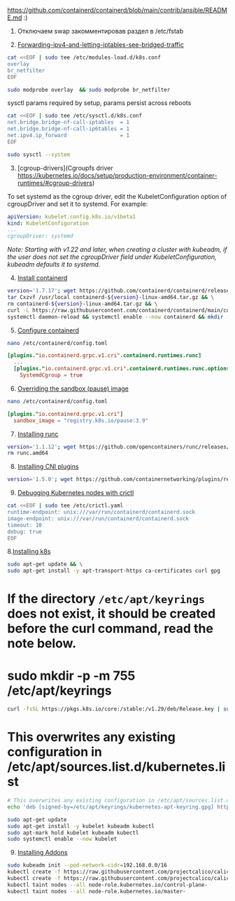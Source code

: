 https://github.com/containerd/containerd/blob/main/contrib/ansible/README.md :)
		
1. Отключаем swap закомментировав раздел в /etc/fstab
	
2. [Forwarding-ipv4-and-letting-iptables-see-bridged-traffic](https://kubernetes.io/docs/setup/production-environment/container-runtimes/#forwarding-ipv4-and-letting-iptables-see-bridged-traffic)

```bash
cat <<EOF | sudo tee /etc/modules-load.d/k8s.conf  
overlay  
br_netfilter  
EOF
```

```bash
sudo modprobe overlay  && sudo modprobe br_netfilter
```

sysctl params required by setup, params persist across reboots
```bash
cat <<EOF | sudo tee /etc/sysctl.d/k8s.conf  
net.bridge.bridge-nf-call-iptables  = 1  
net.bridge.bridge-nf-call-ip6tables = 1  
net.ipv4.ip_forward                 = 1  
EOF
```

```bash  
sudo sysctl --system  
```

 3. [cgroup-drivers](Cgroupfs driver https://kubernetes.io/docs/setup/production-environment/container-runtimes/#cgroup-drivers)

 To set systemd as the cgroup driver, edit the KubeletConfiguration option of cgroupDriver and set it to systemd. For example:
```yml
apiVersion: kubelet.config.k8s.io/v1beta1
kind: KubeletConfiguration
...
cgroupDriver: systemd
```
*Note: Starting with v1.22 and later, when creating a cluster with kubeadm, if the user does not set the cgroupDriver field under KubeletConfiguration, kubeadm defaults it to systemd.*

4. [Install containerd](https://github.com/containerd/containerd/blob/main/docs/getting-started.md)

```bash
version='1.7.17'; wget https://github.com/containerd/containerd/releases/download/v${version}/containerd-${version}-linux-amd64.tar.gz  && \
tar Cxzvf /usr/local containerd-${version}-linux-amd64.tar.gz && \
rm containerd-${version}-linux-amd64.tar.gz && \
curl -L https://raw.githubusercontent.com/containerd/containerd/main/containerd.service -o /lib/systemd/system/containerd.service && \
systemctl daemon-reload && systemctl enable --now containerd && mkdir -p /etc/containerd && containerd config default > /etc/containerd/config.toml
```
5. [Configure containerd](https://kubernetes.io/docs/setup/production-environment/container-runtimes/#containerd-systemd)

```bash
nano /etc/containerd/config.toml
```

```toml
[plugins."io.containerd.grpc.v1.cri".containerd.runtimes.runc]
  ...
  [plugins."io.containerd.grpc.v1.cri".containerd.runtimes.runc.options]
    SystemdCgroup = true
```

6. [Overriding the sandbox (pause) image](https://kubernetes.io/docs/setup/production-environment/container-runtimes/#override-pause-image-containerd)

```bash
nano /etc/containerd/config.toml
```

```toml
[plugins."io.containerd.grpc.v1.cri"]
  sandbox_image = "registry.k8s.io/pause:3.9"
```

7. [Installing runc](https://github.com/containerd/containerd/blob/main/docs/getting-started.md#step-2-installing-runc)

```bash
version='1.1.12'; wget https://github.com/opencontainers/runc/releases/download/v${version}/runc.amd64 && install -m 755 runc.amd64 /usr/local/sbin/runc && \
rm runc.amd64
```

8. [Installing CNI plugins](https://github.com/containerd/containerd/blob/main/docs/getting-started.md#step-3-installing-cni-plugins)
```bash
version='1.5.0'; wget https://github.com/containernetworking/plugins/releases/download/v${version}/cni-plugins-linux-amd64-v${version}.tgz && mkdir -p /opt/cni/bin && tar Cxzvf /opt/cni/bin cni-plugins-linux-amd64-v${version}.tgz && rm cni-plugins-linux-amd64-v${version}.tgz
```

9. [Debugging Kubernetes nodes with crictl](https://kubernetes.io/docs/tasks/debug/debug-cluster/crictl/)

```bash
cat <<EOF | sudo tee /etc/crictl.yaml
runtime-endpoint: unix:///var/run/containerd/containerd.sock
image-endpoint: unix:///var/run/containerd/containerd.sock
timeout: 10
debug: true
EOF
```

 8.[Installing k8s](https://kubernetes.io/docs/setup/production-environment/tools/kubeadm/install-kubeadm/)

```bash
sudo apt-get update && \
sudo apt-get install -y apt-transport-https ca-certificates curl gpg
```
# If the directory `/etc/apt/keyrings` does not exist, it should be created before the curl command, read the note below.
# sudo mkdir -p -m 755 /etc/apt/keyrings
```bash
curl -fsSL https://pkgs.k8s.io/core:/stable:/v1.29/deb/Release.key | sudo gpg --dearmor -o /etc/apt/keyrings/kubernetes-apt-keyring.gpg
```
# This overwrites any existing configuration in /etc/apt/sources.list.d/kubernetes.list
```bash
# This overwrites any existing configuration in /etc/apt/sources.list.d/kubernetes.list
echo 'deb [signed-by=/etc/apt/keyrings/kubernetes-apt-keyring.gpg] https://pkgs.k8s.io/core:/stable:/v1.29/deb/ /' | sudo tee /etc/apt/sources.list.d/kubernetes.list
```
```bash
sudo apt-get update
sudo apt-get install -y kubelet kubeadm kubectl
sudo apt-mark hold kubelet kubeadm kubectl
sudo systemctl enable --now kubelet
```

9. [Installing Addons](https://kubernetes.io/docs/concepts/cluster-administration/addons/#networking-and-network-policy)

```bash
sudo kubeadm init --pod-network-cidr=192.168.0.0/16
kubectl create -f https://raw.githubusercontent.com/projectcalico/calico/v3.27.2/manifests/tigera-operator.yaml
kubectl create -f https://raw.githubusercontent.com/projectcalico/calico/v3.27.2/manifests/custom-resources.yaml
kubectl taint nodes --all node-role.kubernetes.io/control-plane-
kubectl taint nodes --all node-role.kubernetes.io/master-
```
